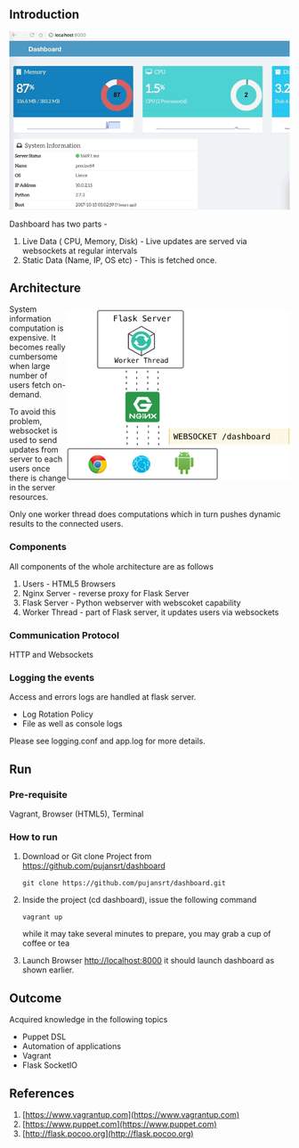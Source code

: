 ## Introduction

<img src="00.gif" width="600">

Dashboard has two parts - 

1. Live Data ( CPU, Memory, Disk) - Live updates are served via websockets at regular intervals
2. Static Data (Name, IP, OS etc) - This is fetched once.


## Architecture

<img src="arch.png" width="400" align="right" vspace="10">

System information computation is expensive. It becomes really cumbersome when large number of users fetch on-demand. 

To avoid this problem, websocket is used to send updates from server to each users once there is change in the server resources. 

Only one worker thread does computations which in turn pushes dynamic results to the connected users.


### Components

All components of the whole architecture are as follows

1. Users - HTML5 Browsers
2. Nginx Server - reverse proxy for Flask Server
3. Flask Server - Python webserver with webscoket capability
4. Worker Thread - part of Flask server, it updates users via websockets

### Communication Protocol
HTTP and Websockets

### Logging the events
Access and errors logs are handled at flask server. 

* Log Rotation Policy
* File as well as console logs


Please see logging.conf and app.log for more details.

## Run

### Pre-requisite
Vagrant, Browser (HTML5), Terminal

### How to run
1. Download or Git clone Project from https://github.com/pujansrt/dashboard

	```
	git clone https://github.com/pujansrt/dashboard.git
	```
2. Inside the project (cd dashboard), issue the following command 

	```
	vagrant up
	```
	while it may take several minutes to prepare, you may grab a cup of coffee or tea
	
3. Launch Browser [http://localhost:8000](http://localhost:8000) it should launch dashboard as shown earlier.


## Outcome
Acquired knowledge in the following topics

* Puppet DSL
* Automation of applications
* Vagrant
* Flask SocketIO


<!-- ## Future Improvements -->


## References
1. [https://www.vagrantup.com](https://www.vagrantup.com)
2. [https://www.puppet.com](https://www.puppet.com)
3. [http://flask.pocoo.org](http://flask.pocoo.org)